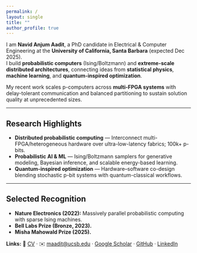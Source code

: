 ```yaml
---
permalink: /
layout: single
title: ""
author_profile: true
---
```


<div class="hero-landing" role="img" aria-label="Navid Aadit speaking — hero banner"></div>

I am **Navid Anjum Aadit**, a PhD candidate in Electrical & Computer Engineering at the **University of California, Santa Barbara** (expected Dec 2025).  
I build **probabilistic computers** (Ising/Boltzmann) and **extreme-scale distributed architectures**, connecting ideas from **statistical physics**, **machine learning**, and **quantum-inspired optimization**.

My recent work scales p-computers across **multi-FPGA systems** with delay-tolerant communication and balanced partitioning to sustain solution quality at unprecedented sizes.

---

## Research Highlights
- **Distributed probabilistic computing** — Interconnect multi-FPGA/heterogeneous hardware over ultra-low-latency fabrics; 100k+ p-bits.
- **Probabilistic AI & ML** — Ising/Boltzmann samplers for generative modeling, Bayesian inference, and scalable energy-based learning.
- **Quantum-inspired optimization** — Hardware–software co-design blending stochastic p-bit systems with quantum-classical workflows.

---

## Selected Recognition
- **Nature Electronics (2022):** Massively parallel probabilistic computing with sparse Ising machines.  
- **Bell Labs Prize (Bronze, 2023).**  
- **Misha Mahowald Prize (2025).**

**Links:** 📄 [CV](/files/Aadit_CV_Fall2025.pdf) · ✉️ [maadit@ucsb.edu](mailto:maadit@ucsb.edu) ·
[Google Scholar](https://scholar.google.com/citations?user=KXA0nl4AAAAJ&hl=en) ·
[GitHub](https://github.com/navidaadit) ·
[LinkedIn](https://www.linkedin.com/in/navidanjumaadit/)
